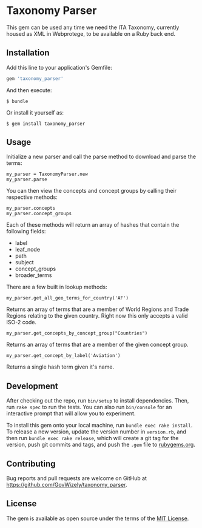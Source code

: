 # Taxonomy Parser

This gem can be used any time we need the ITA Taxonomy, currently housed as XML in Webprotege, to be available on a Ruby back end.

## Installation

Add this line to your application's Gemfile:

```ruby
gem 'taxonomy_parser'
```

And then execute:

    $ bundle

Or install it yourself as:

    $ gem install taxonomy_parser

## Usage

Initialize a new parser and call the parse method to download and parse the terms:

```
my_parser = TaxonomyParser.new
my_parser.parse
```

You can then view the concepts and concept groups by calling their respective methods:

```
my_parser.concepts
my_parser.concept_groups
```

Each of these methods will return an array of hashes that contain the following fields:

* label
* leaf_node
* path
* subject
* concept_groups
* broader_terms

There are a few built in lookup methods:

```
my_parser.get_all_geo_terms_for_country('AF')
```
Returns an array of terms that are a member of World Regions and Trade Regions relating to the given country.  Right now this only accepts a valid ISO-2 code.

```
my_parser.get_concepts_by_concept_group("Countries")
```
Returns an array of terms that are a member of the given concept group.

```
my_parser.get_concept_by_label('Aviation')
```
Returns a single hash term given it's name.


## Development

After checking out the repo, run `bin/setup` to install dependencies. Then, run `rake spec` to run the tests. You can also run `bin/console` for an interactive prompt that will allow you to experiment.

To install this gem onto your local machine, run `bundle exec rake install`. To release a new version, update the version number in `version.rb`, and then run `bundle exec rake release`, which will create a git tag for the version, push git commits and tags, and push the `.gem` file to [rubygems.org](https://rubygems.org).

## Contributing

Bug reports and pull requests are welcome on GitHub at https://github.com/GovWizely/taxonomy_parser.


## License

The gem is available as open source under the terms of the [MIT License](http://opensource.org/licenses/MIT).

